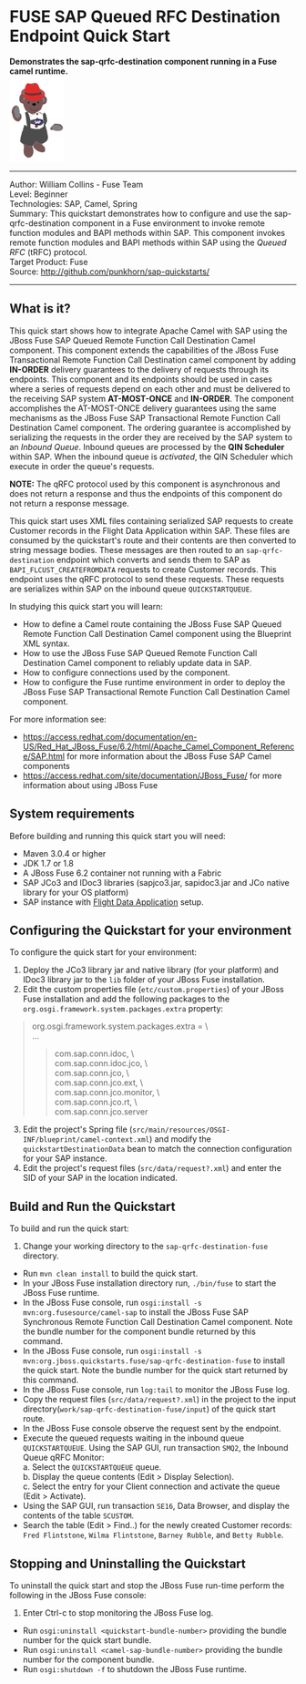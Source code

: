 FUSE SAP Queued RFC Destination Endpoint Quick Start  
=======================================================================================================================
**Demonstrates the sap-qrfc-destination component running in a Fuse camel runtime.**  
![Waldo](../../waldo.png "Waldo")

* * *
Author: William Collins - Fuse Team  
Level: Beginner  
Technologies: SAP, Camel, Spring  
Summary: This quickstart demonstrates how to configure and use the sap-qrfc-destination component in a Fuse environment to invoke remote function modules and BAPI methods within SAP. This component invokes remote function modules and BAPI methods within SAP using the *Queued RFC* (tRFC) protocol.   
Target Product: Fuse  
Source: <http://github.com/punkhorn/sap-quickstarts/>  

* * *

What is it?  
-----------  

This quick start shows how to integrate Apache Camel with SAP using the JBoss Fuse SAP Queued Remote Function Call Destination Camel component. This component extends the capabilities of the JBoss Fuse Transactional Remote Function Call Destination camel component by adding **IN-ORDER** delivery guarantees to the delivery of requests through its endpoints. This component and its endpoints should be used in cases where a series of requests depend on each other and must be delivered to the receiving SAP system **AT-MOST-ONCE** and **IN-ORDER**. The component accomplishes the AT-MOST-ONCE delivery guarantees using the same mechanisms as the JBoss Fuse SAP Transactional Remote Function Call Destination Camel component. The ordering guarantee is accomplished by serializing the requests in the order they are received by the SAP system to an *Inbound Queue*. Inbound queues are processed by the **QIN Scheduler** within SAP. When the inbound queue is *activated*, the QIN Scheduler which execute in order the queue's requests.   

**NOTE:** The qRFC protocol used by this component is asynchronous and does not return a response and thus the endpoints of this component do not return a response message.    

This quick start uses XML files containing serialized SAP requests to create Customer records in the Flight Data Application within SAP. These files are consumed by the quickstart's route and their contents are then converted to string message bodies. These messages are then routed to an `sap-qrfc-destination` endpoint which converts and sends them to SAP as `BAPI_FLCUST_CREATEFROMDATA` requests to create Customer records. This endpoint uses the qRFC protocol to send these requests. These requests are serializes within SAP on the inbound queue `QUICKSTARTQUEUE`.  

In studying this quick start you will learn:

* How to define a Camel route containing the JBoss Fuse SAP Queued Remote Function Call Destination Camel component using the Blueprint XML syntax.
* How to use the JBoss Fuse SAP Queued Remote Function Call Destination Camel component to reliably update data in SAP. 
* How to configure connections used by the component.
* How to configure the Fuse runtime environment in order to deploy the JBoss Fuse SAP Transactional Remote Function Call Destination Camel component.

For more information see:

* <https://access.redhat.com/documentation/en-US/Red_Hat_JBoss_Fuse/6.2/html/Apache_Camel_Component_Reference/SAP.html> for more information about the JBoss Fuse SAP Camel components 
* <https://access.redhat.com/site/documentation/JBoss_Fuse/> for more information about using JBoss Fuse

System requirements
-------------------

Before building and running this quick start you will need:

* Maven 3.0.4 or higher
* JDK 1.7 or 1.8
* A JBoss Fuse 6.2 container not running with a Fabric
* SAP JCo3 and IDoc3 libraries (sapjco3.jar, sapidoc3.jar and JCo native library for your OS platform)
* SAP instance with [Flight Data Application](http://help.sap.com/saphelp_erp60_sp/helpdata/en/db/7c623cf568896be10000000a11405a/content.htm) setup.

Configuring the Quickstart for your environment
-----------------------------------------------

To configure the quick start for your environment: 

1. Deploy the JCo3 library jar and native library (for your platform) and IDoc3 library jar to the `lib` folder of your JBoss Fuse installation.  
2. Edit the custom properties file (`etc/custom.properties`) of your JBoss Fuse installation and add the following packages to the `org.osgi.framework.system.packages.extra` property:  

> org.osgi.framework.system.packages.extra = \  
>...  
>> com.sap.conn.idoc, \  
>> com.sap.conn.idoc.jco, \   
>> com.sap.conn.jco, \   
>> com.sap.conn.jco.ext, \   
>> com.sap.conn.jco.monitor, \  
>> com.sap.conn.jco.rt, \   
>> com.sap.conn.jco.server  

3. Edit the project's Spring file (`src/main/resources/OSGI-INF/blueprint/camel-context.xml`) and modify the `quickstartDestinationData` bean to match the connection configuration for your SAP instance.  
4. Edit the project's request files (`src/data/request?.xml`) and enter the SID of your SAP in the location indicated.

Build and Run the Quickstart
----------------------------

To build and run the quick start:

1. Change your working directory to the `sap-qrfc-destination-fuse` directory.
* Run `mvn clean install` to build the quick start.
* In your JBoss Fuse installation directory run, `./bin/fuse` to start the JBoss Fuse runtime.
* In the JBoss Fuse console, run `osgi:install -s mvn:org.fusesource/camel-sap` to install the JBoss Fuse SAP Synchronous Remote Function Call Destination Camel component. Note the bundle number for the component bundle returned by this command.  
* In the JBoss Fuse console, run `osgi:install -s mvn:org.jboss.quickstarts.fuse/sap-qrfc-destination-fuse` to install the quick start. Note the bundle number for the quick start returned by this command.  
* In the JBoss Fuse console, run `log:tail` to monitor the JBoss Fuse log.
* Copy the request files (`src/data/request?.xml`) in the project to the input directory(`work/sap-qrfc-destination-fuse/input`) of the quick start route.
* In the JBoss Fuse console observe the request sent by the endpoint.
* Execute the queued requests waiting in the inbound queue `QUICKSTARTQUEUE`. Using the SAP GUI, run transaction `SMQ2`, the Inbound Queue qRFC Monitor:  
    a. Select the `QUICKSTARTQUEUE` queue.  
    b. Display the queue contents (Edit > Display Selection).  
    c. Select the entry for your Client connection and activate the queue (Edit > Activate).  
* Using the SAP GUI, run transaction `SE16`, Data Browser, and display the contents of the table `SCUSTOM`.
* Search the table (Edit > Find..) for the newly created Customer records: `Fred Flintstone`, `Wilma Flintstone`, `Barney Rubble`, and `Betty Rubble`. 

Stopping and Uninstalling the Quickstart
----------------------------------------

To uninstall the quick start and stop the JBoss Fuse run-time perform the following in the JBoss Fuse console:

1. Enter Ctrl-c to stop monitoring the JBoss Fuse log.
* Run `osgi:uninstall <quickstart-bundle-number>` providing the bundle number for the quick start bundle. 
* Run `osgi:uninstall <camel-sap-bundle-number>` providing the bundle number for the component bundle. 
* Run `osgi:shutdown -f` to shutdown the JBoss Fuse runtime.
